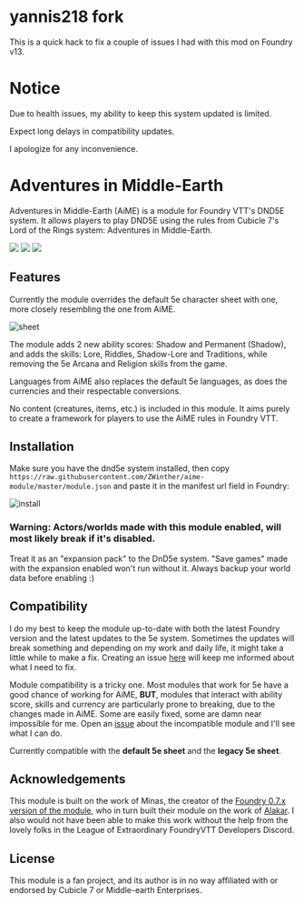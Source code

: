 # yannis218 fork

This is a quick hack to fix a couple of issues I had with this mod on Foundry v13.

# Notice

Due to health issues, my ability to keep this system updated is limited.

Expect long delays in compatibility updates.

I apologize for any inconvenience.


# Adventures in Middle-Earth
Adventures in Middle-Earth (AiME) is a module for Foundry VTT's DND5E system. It allows players to play DND5E using the rules from Cubicle 7's Lord of the Rings system: Adventures in Middle-Earth.


<img src="https://img.shields.io/endpoint?url=https%3A%2F%2Ffoundryshields.com%2Fversion%3Fstyle%3Dfor-the-badge%26url%3Dhttps%3A%2F%2Fgithub.com%2FZWinther%2Faime-module%2Freleases%2Flatest%2Fdownload%2Fmodule.json">
<img src="https://img.shields.io/endpoint?url=https%3A%2F%2Ffoundryshields.com%2Fsystem%3FnameType%3Dfoundry%26showVersion%3D1%26style%3Dfor-the-badge%26url%3Dhttps%3A%2F%2Fgithub.com%2FZWinther%2Faime-module%2Freleases%2Fdownload%2F0.6.1%2Fmodule.json">
<a href="https://ko-fi.com/dwinther"><img src="https://img.shields.io/badge/Buy%20me%20a%20coffee%3F-875a3b?style=for-the-badge"></a>

## Features
Currently the module overrides the default 5e character sheet with one, more closely resembling the one from AiME.

![sheet](sheet.png)

The module adds 2 new ability scores: Shadow and Permanent (Shadow), and adds the skills: Lore, Riddles, Shadow-Lore and Traditions, while removing the 5e Arcana and Religion skills from the game.

Languages from AiME also replaces the default 5e languages, as does the currencies and their respectable conversions.

No content (creatures, items, etc.) is included in this module. It aims purely to create a framework for players to use the AiME rules in Foundry VTT.

## Installation
Make sure you have the dnd5e system installed, then copy ```https://raw.githubusercontent.com/ZWinther/aime-module/master/module.json``` and paste it in the manifest url field in Foundry:

![install](install.png)

### **Warning**: Actors/worlds made with this module enabled, will most likely break if it's disabled.

Treat it as an "expansion pack" to the DnD5e system. "Save games" made with the expansion enabled won't run without it.
Always backup your world data before enabling :)

## Compatibility

I do my best to keep the module up-to-date with both the latest Foundry version and the latest updates to the 5e system. Sometimes the updates will break something and depending on my work and daily life, it might take a little while to make a fix. Creating an issue [here](https://gitlab.com/dwinther/aime-module/-/issues) will keep me informed about what I need to fix.

Module compatibility is a tricky one. Most modules that work for 5e have a good chance of working for AiME, **BUT**, modules that interact with ability score, skills and currency are particularly prone to breaking, due to the changes made in AiME. Some are easily fixed, some are damn near impossible for me. Open an [issue](https://gitlab.com/dwinther/aime-module/-/issues) about the incompatible module and I'll see what I can do.

Currently compatible with the **default 5e sheet** and the **legacy 5e sheet**.

## Acknowledgements

This module is built on the work of Minas, the creator of the [Foundry 0.7.x version of the module](https://gitlab.com/miketremp/aime-module), who in turn built their module on the work of [Alakar](https://gitlab.com/alakar1/aime-module). I also would not have been able to make this work without the help from the lovely folks in the League of Extraordinary FoundryVTT Developers Discord.

## License

This module is a fan project, and its author is in no way affiliated with or endorsed by Cubicle 7 or Middle-earth Enterprises.
